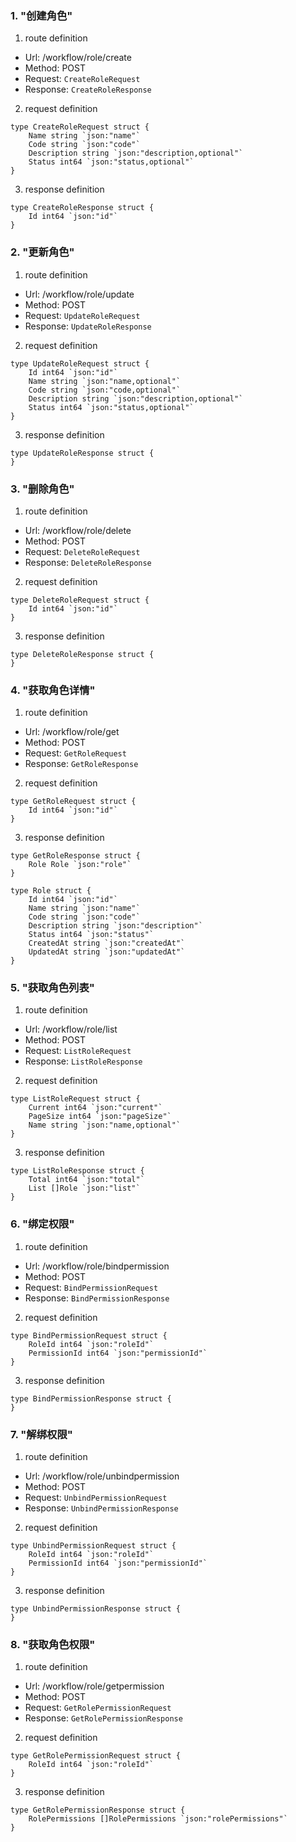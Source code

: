 ### 1. "创建角色"

1. route definition

- Url: /workflow/role/create
- Method: POST
- Request: `CreateRoleRequest`
- Response: `CreateRoleResponse`

2. request definition



```golang
type CreateRoleRequest struct {
	Name string `json:"name"`
	Code string `json:"code"`
	Description string `json:"description,optional"`
	Status int64 `json:"status,optional"`
}
```


3. response definition



```golang
type CreateRoleResponse struct {
	Id int64 `json:"id"`
}
```

### 2. "更新角色"

1. route definition

- Url: /workflow/role/update
- Method: POST
- Request: `UpdateRoleRequest`
- Response: `UpdateRoleResponse`

2. request definition



```golang
type UpdateRoleRequest struct {
	Id int64 `json:"id"`
	Name string `json:"name,optional"`
	Code string `json:"code,optional"`
	Description string `json:"description,optional"`
	Status int64 `json:"status,optional"`
}
```


3. response definition



```golang
type UpdateRoleResponse struct {
}
```

### 3. "删除角色"

1. route definition

- Url: /workflow/role/delete
- Method: POST
- Request: `DeleteRoleRequest`
- Response: `DeleteRoleResponse`

2. request definition



```golang
type DeleteRoleRequest struct {
	Id int64 `json:"id"`
}
```


3. response definition



```golang
type DeleteRoleResponse struct {
}
```

### 4. "获取角色详情"

1. route definition

- Url: /workflow/role/get
- Method: POST
- Request: `GetRoleRequest`
- Response: `GetRoleResponse`

2. request definition



```golang
type GetRoleRequest struct {
	Id int64 `json:"id"`
}
```


3. response definition



```golang
type GetRoleResponse struct {
	Role Role `json:"role"`
}

type Role struct {
	Id int64 `json:"id"`
	Name string `json:"name"`
	Code string `json:"code"`
	Description string `json:"description"`
	Status int64 `json:"status"`
	CreatedAt string `json:"createdAt"`
	UpdatedAt string `json:"updatedAt"`
}
```

### 5. "获取角色列表"

1. route definition

- Url: /workflow/role/list
- Method: POST
- Request: `ListRoleRequest`
- Response: `ListRoleResponse`

2. request definition



```golang
type ListRoleRequest struct {
	Current int64 `json:"current"`
	PageSize int64 `json:"pageSize"`
	Name string `json:"name,optional"`
}
```


3. response definition



```golang
type ListRoleResponse struct {
	Total int64 `json:"total"`
	List []Role `json:"list"`
}
```

### 6. "绑定权限"

1. route definition

- Url: /workflow/role/bindpermission
- Method: POST
- Request: `BindPermissionRequest`
- Response: `BindPermissionResponse`

2. request definition



```golang
type BindPermissionRequest struct {
	RoleId int64 `json:"roleId"`
	PermissionId int64 `json:"permissionId"`
}
```


3. response definition



```golang
type BindPermissionResponse struct {
}
```

### 7. "解绑权限"

1. route definition

- Url: /workflow/role/unbindpermission
- Method: POST
- Request: `UnbindPermissionRequest`
- Response: `UnbindPermissionResponse`

2. request definition



```golang
type UnbindPermissionRequest struct {
	RoleId int64 `json:"roleId"`
	PermissionId int64 `json:"permissionId"`
}
```


3. response definition



```golang
type UnbindPermissionResponse struct {
}
```

### 8. "获取角色权限"

1. route definition

- Url: /workflow/role/getpermission
- Method: POST
- Request: `GetRolePermissionRequest`
- Response: `GetRolePermissionResponse`

2. request definition



```golang
type GetRolePermissionRequest struct {
	RoleId int64 `json:"roleId"`
}
```


3. response definition



```golang
type GetRolePermissionResponse struct {
	RolePermissions []RolePermissions `json:"rolePermissions"`
}
```

